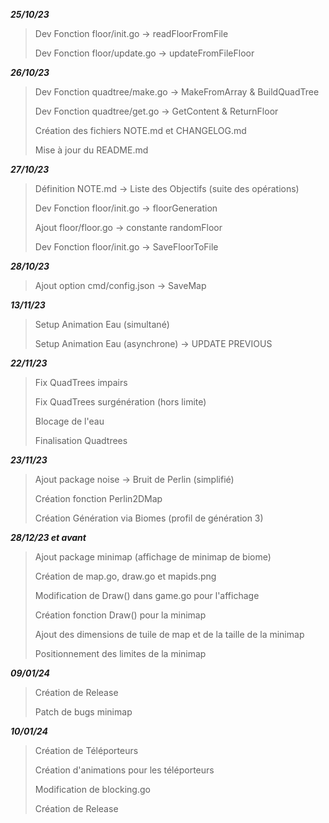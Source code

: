 ***25/10/23***
> Dev Fonction floor/init.go -> readFloorFromFile
> 
> Dev Fonction floor/update.go -> updateFromFileFloor

***26/10/23***
> Dev Fonction quadtree/make.go -> MakeFromArray & BuildQuadTree
> 
> Dev Fonction quadtree/get.go -> GetContent & ReturnFloor
> 
> Création des fichiers NOTE.md et CHANGELOG.md
> 
> Mise à jour du README.md

***27/10/23***
> Définition NOTE.md -> Liste des Objectifs (suite des opérations)
> 
> Dev Fonction floor/init.go -> floorGeneration
> 
> Ajout floor/floor.go -> constante randomFloor
> 
> Dev Fonction floor/init.go -> SaveFloorToFile

***28/10/23***
> Ajout option cmd/config.json -> SaveMap

***13/11/23***
> Setup Animation Eau (simultané)
> 
> Setup Animation Eau (asynchrone) -> UPDATE PREVIOUS

***22/11/23***
> Fix QuadTrees impairs
> 
> Fix QuadTrees surgénération (hors limite)
> 
> Blocage de l'eau
> 
> Finalisation Quadtrees

***23/11/23***
> Ajout package noise -> Bruit de Perlin (simplifié)
> 
> Création fonction Perlin2DMap
> 
> Création Génération via Biomes (profil de génération 3)

***28/12/23 et avant***
> Ajout package minimap (affichage de minimap de biome)
> 
> Création de map.go, draw.go et mapids.png
> 
> Modification de Draw() dans game.go pour l'affichage
> 
> Création fonction Draw() pour la minimap
> 
> Ajout des dimensions de tuile de map et de la taille de la minimap
> 
> Positionnement des limites de la minimap

***09/01/24***
> Création de Release
> 
> Patch de bugs minimap

***10/01/24***
> Création de Téléporteurs
> 
> Création d'animations pour les téléporteurs
> 
> Modification de blocking.go
> 
> Création de Release